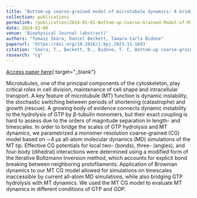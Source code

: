 ```yaml
---
title: "Bottom-up coarse-grained model of microtubule dynamics: A bridge between length- and timescales"
collection: publications
permalink: /publication/2024-01-01-Bottom-up-Coarse-Grained-Model-of-Microtubule-Dynamics
date: 2024-02-08
venue: 'Biophysical Journal (abstract)'
authors: "Tomasz Skóra, Daniel Beckett, Tamara Carla Bidone"
paperurl: 'https://doi.org/10.1016/j.bpj.2023.11.1693'
citation: 'Skóra, T., Beckett, D., Bidone, T. C. Bottom-up coarse-grained model of microtubule dynamics: A bridge between length- and timescales. Biophysical Journal 123, 272a (2024)'
research: "cg"
---
```

[Access paper here](https://doi.org/10.1016/j.bpj.2023.11.1693){:target="_blank"}

Microtubules, one of the principal components of the cytoskeleton, play critical roles in cell division, maintenance of cell shape and intracellular transport. A key feature of microtubule (MT) function is dynamic instability, the stochastic switching between periods of shortening (catastrophe) and growth (rescue). A growing body of evidence connects dynamic instability to the hydrolysis of GTP by β-tubulin monomers, but their exact coupling is hard to assess due to the orders of magnitude separation in length- and timescales. In order to bridge the scales of GTP hydrolysis and MT dynamics, we parametrized a monomer-resolution coarse-grained (CG) model based on ∼4 μs all-atom molecular dynamics (MD) simulations of the MT tip. Effective CG potentials for local two- (bonds), three- (angles), and four-body (dihedral) interactions were determined using a modified form of the Iterative Boltzmann Inversion method, which accounts for explicit bond breaking between neighboring protofilaments. Application of Brownian dynamics to our MT CG model allowed for simulations on timescales inaccessible by current all-atom MD simulations, while also bridging GTP hydrolysis with MT dynamics. We used the MT CG model to evaluate MT dynamics in different conditions of GTP and GDP.